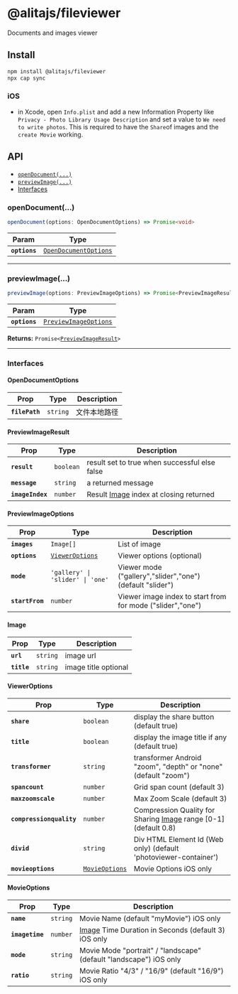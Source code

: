 # @alitajs/fileviewer

Documents and images viewer

## Install

```bash
npm install @alitajs/fileviewer
npx cap sync
```

### iOS

- in Xcode, open `Info.plist` and add a new Information Property like `Privacy - Photo Library Usage Description` and set a value to `We need to write photos`. This is required to have the `Share`of images and the `create Movie` working.

## API

<docgen-index>

* [`openDocument(...)`](#opendocument)
* [`previewImage(...)`](#previewimage)
* [Interfaces](#interfaces)

</docgen-index>

<docgen-api>
<!--Update the source file JSDoc comments and rerun docgen to update the docs below-->

### openDocument(...)

```typescript
openDocument(options: OpenDocumentOptions) => Promise<void>
```

| Param         | Type                                                                |
| ------------- | ------------------------------------------------------------------- |
| **`options`** | <code><a href="#opendocumentoptions">OpenDocumentOptions</a></code> |

--------------------


### previewImage(...)

```typescript
previewImage(options: PreviewImageOptions) => Promise<PreviewImageResult>
```

| Param         | Type                                                                |
| ------------- | ------------------------------------------------------------------- |
| **`options`** | <code><a href="#previewimageoptions">PreviewImageOptions</a></code> |

**Returns:** <code>Promise&lt;<a href="#previewimageresult">PreviewImageResult</a>&gt;</code>

--------------------


### Interfaces


#### OpenDocumentOptions

| Prop           | Type                | Description |
| -------------- | ------------------- | ----------- |
| **`filePath`** | <code>string</code> | 文件本地路径      |


#### PreviewImageResult

| Prop             | Type                 | Description                                                 |
| ---------------- | -------------------- | ----------------------------------------------------------- |
| **`result`**     | <code>boolean</code> | result set to true when successful else false               |
| **`message`**    | <code>string</code>  | a returned message                                          |
| **`imageIndex`** | <code>number</code>  | Result <a href="#image">Image</a> index at closing returned |


#### PreviewImageOptions

| Prop            | Type                                                    | Description                                                |
| --------------- | ------------------------------------------------------- | ---------------------------------------------------------- |
| **`images`**    | <code>Image[]</code>                                    | List of image                                              |
| **`options`**   | <code><a href="#vieweroptions">ViewerOptions</a></code> | Viewer options (optional)                                  |
| **`mode`**      | <code>'gallery' \| 'slider' \| 'one'</code>             | Viewer mode ("gallery","slider","one") (default "slider")  |
| **`startFrom`** | <code>number</code>                                     | Viewer image index to start from for mode ("slider","one") |


#### Image

| Prop        | Type                | Description          |
| ----------- | ------------------- | -------------------- |
| **`url`**   | <code>string</code> | image url            |
| **`title`** | <code>string</code> | image title optional |


#### ViewerOptions

| Prop                     | Type                                                  | Description                                                                          |
| ------------------------ | ----------------------------------------------------- | ------------------------------------------------------------------------------------ |
| **`share`**              | <code>boolean</code>                                  | display the share button (default true)                                              |
| **`title`**              | <code>boolean</code>                                  | display the image title if any (default true)                                        |
| **`transformer`**        | <code>string</code>                                   | transformer Android "zoom", "depth" or "none" (default "zoom")                       |
| **`spancount`**          | <code>number</code>                                   | Grid span count (default 3)                                                          |
| **`maxzoomscale`**       | <code>number</code>                                   | Max Zoom Scale (default 3)                                                           |
| **`compressionquality`** | <code>number</code>                                   | Compression Quality for Sharing <a href="#image">Image</a> range [0-1] (default 0.8) |
| **`divid`**              | <code>string</code>                                   | Div HTML Element Id (Web only) (default 'photoviewer-container')                     |
| **`movieoptions`**       | <code><a href="#movieoptions">MovieOptions</a></code> | Movie Options iOS only                                                               |


#### MovieOptions

| Prop            | Type                | Description                                                              |
| --------------- | ------------------- | ------------------------------------------------------------------------ |
| **`name`**      | <code>string</code> | Movie Name (default "myMovie") iOS only                                  |
| **`imagetime`** | <code>number</code> | <a href="#image">Image</a> Time Duration in Seconds (default 3) iOS only |
| **`mode`**      | <code>string</code> | Movie Mode "portrait" / "landscape" (default "landscape") iOS only       |
| **`ratio`**     | <code>string</code> | Movie Ratio "4/3" / "16/9" (default "16/9") iOS only                     |

</docgen-api>
